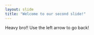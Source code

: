 ```yaml
---
layout: slide
title: "Welcome to our second slide!"
---
```

Heavy bro!!
Use the left arrow to go back!
